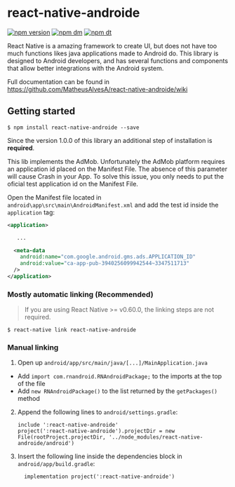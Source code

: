 # react-native-androide

[![npm version](https://img.shields.io/npm/v/react-native-androide.svg)](https://www.npmjs.com/package/react-native-androide)
[![npm dm](https://img.shields.io/npm/dm/react-native-androide.svg)](https://www.npmjs.com/package/react-native-androide)
[![npm dt](https://img.shields.io/npm/dt/react-native-androide.svg)](https://www.npmjs.com/package/react-native-androide)

React Native is a amazing framework to create UI, but does not have too much functions likes java applications made to Android do.
This library is designed to Android developers, and has several functions and components that allow better integrations with the Android system.

Full documentation can be found in https://github.com/MatheusAlvesA/react-native-androide/wiki

## Getting started

`$ npm install react-native-androide --save`

Since the version 1.0.0 of this library an additional step of installation is **required**.

This lib implements the AdMob. Unfortunately the AdMob platform requires an application id placed on the Manifest File.
The absence of this parameter will cause Crash in your App. To solve this issue, you only needs to put the oficial test application id on the Manifest File.

Open the Manifest file located in `android\app\src\main\AndroidManifest.xml` and add the test id inside the `application` tag:
```XML
<application>

   ...

  <meta-data
    android:name="com.google.android.gms.ads.APPLICATION_ID"
    android:value="ca-app-pub-3940256099942544~3347511713"
  />
</application>
```

### Mostly automatic linking (Recommended)

> If you are using React Native >= v0.60.0, the linking steps are not required.

`$ react-native link react-native-androide`

### Manual linking

1. Open up `android/app/src/main/java/[...]/MainApplication.java`
  - Add `import com.rnandroid.RNAndroidPackage;` to the imports at the top of the file
  - Add `new RNAndroidPackage()` to the list returned by the `getPackages()` method
2. Append the following lines to `android/settings.gradle`:
  	```
  	include ':react-native-androide'
  	project(':react-native-androide').projectDir = new File(rootProject.projectDir, '../node_modules/react-native-androide/android')
  	```
3. Insert the following line inside the dependencies block in `android/app/build.gradle`:
  	```
      implementation project(':react-native-androide')
  	```  
